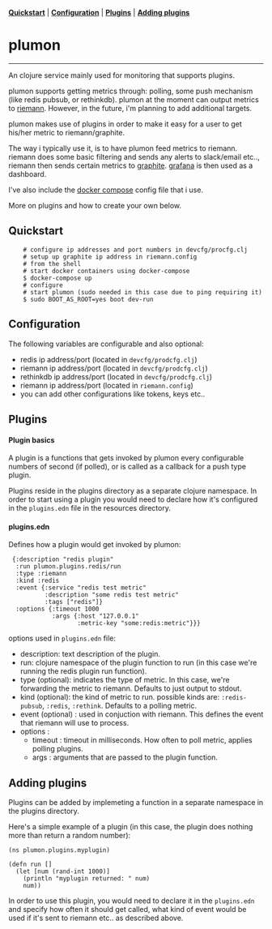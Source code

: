
**[Quickstart](#quickstart)** |
**[Configuration](#configuration)** |
**[Plugins](#plugins)** |
**[Adding plugins](#adding-plugins)**

# plumon
------------


An clojure service mainly used for monitoring that supports plugins. 

plumon supports getting metrics through: polling, some push mechanism (like redis pubsub, or rethinkdb). plumon at the moment can output metrics to [riemann](riemann.io). However, in the future, i'm planning to add additional targets.


plumon makes use of plugins in order to make it easy for a user to get his/her metric to riemann/graphite. 

The way i typically use it, is to have plumon feed metrics to riemann. riemann does some basic filtering and sends any alerts to slack/email etc.., riemann then sends certain metrics to [graphite](http://graphite.wikidot.com/). [grafana](grafana.net) is then used as a dashboard.

I've also include the [docker compose](https://docs.docker.com/compose/) config file that i use. 

More on plugins and how to create your own below.

## Quickstart

```
	# configure ip addresses and port numbers in devcfg/procfg.clj
	# setup up graphite ip address in riemann.config
	# from the shell
	# start docker containers using docker-compose
	$ docker-compose up
	# configure
	# start plumon (sudo needed in this case due to ping requiring it)
	$ sudo BOOT_AS_ROOT=yes boot dev-run
```
## Configuration

The following variables are configurable and also optional:

- redis ip address/port (located in `devcfg/prodcfg.clj`)
- riemann ip address/port (located in `devcfg/prodcfg.clj`)
- rethinkdb ip address/port (located in `devcfg/prodcfg.clj`)
- riemann ip address/port (located in `riemann.config`)
- you can add other configurations like tokens, keys etc..
	

## Plugins


#### Plugin basics
A plugin is a functions that gets invoked by plumon every configurable numbers of second (if polled), or is called as a callback for a push type plugin.

Plugins reside in the plugins directory as a separate clojure namespace. In order to start using a plugin you would need to declare how it's configured in the `plugins.edn` file in the resources directory. 


#### plugins.edn

Defines how a plugin would get invoked by plumon:

```
 {:description "redis plugin"
  :run plumon.plugins.redis/run
  :type :riemann
  :kind :redis
  :event {:service "redis test metric"
          :description "some redis test metric"
          :tags ["redis"]}
  :options {:timeout 1000
            :args {:host "127.0.0.1"
                   :metric-key "some:redis:metric"}}}
```

options used in `plugins.edn` file:

- description: text description of the plugin.
- run: clojure namespace of the plugin function to run (in this case we're running the redis plugin run function).
- type (optional): indicates the type of metric. In this case, we're forwarding the metric to riemann. Defaults to just output to stdout.
- kind (optional): the kind of metric to run. possible kinds are: `:redis-pubsub`, `:redis`, `:rethink`. Defaults to a polling metric.
- event (optional) : used in conjuction with riemann. This defines the event that riemann will use to process.
- options : 
	* timeout : timeout in milliseconds. How often to poll metric, applies polling plugins.
	* args : arguments that are passed to the plugin function.
	

## Adding plugins

Plugins can be added by implemeting a function in a separate namespace in the plugins directory. 

Here's a simple example of a plugin (in this case, the plugin does nothing more than return a random number):


```
(ns plumon.plugins.myplugin)

(defn run []
  (let [num (rand-int 1000)]
    (println "myplugin returned: " num)
    num))
```

In order to use this plugin, you would need to declare it in the `plugins.edn` and specify how often it should get called, what kind of event would be used if it's sent to riemann etc.. as described above.

